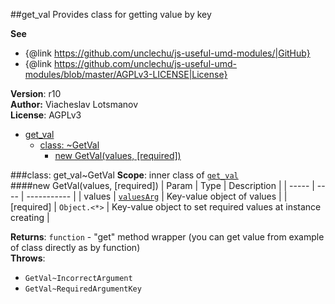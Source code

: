 <a name="module_get_val"></a>
##get_val
Provides class for getting value by key

**See**

- {@link https://github.com/unclechu/js-useful-umd-modules/|GitHub}
- {@link https://github.com/unclechu/js-useful-umd-modules/blob/master/AGPLv3-LICENSE|License}

**Version**: r10  
**Author:** Viacheslav Lotsmanov  
**License**: AGPLv3  

* [get_val](#module_get_val)
  * [class: ~GetVal](#module_get_val..GetVal)
    * [new GetVal(values, [required])](#new_module_get_val..GetVal_new)

<a name="module_get_val..GetVal"></a>
###class: get_val~GetVal
**Scope**: inner class of <code>[get_val](#module_get_val)</code>  
<a name="new_module_get_val..GetVal_new"></a>
####new GetVal(values, [required])
| Param | Type | Description |
| ----- | ---- | ----------- |
| values | <code>[valuesArg](#GetVal..valuesArg)</code> | Key-value object of values |
| \[required\] | <code>Object.&lt;\*&gt;</code> | Key-value object to set required values at instance creating |

**Returns**: <code>function</code> - "get" method wrapper (you can get value from example of class directly as by function)  
**Throws**:

- <code>GetVal~IncorrectArgument</code> 
- <code>GetVal~RequiredArgumentKey</code> 

